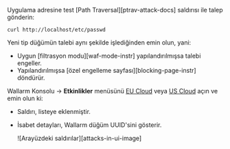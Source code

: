 Uygulama adresine test [Path Traversal][ptrav-attack-docs] saldırısı ile talep gönderin:

```
curl http://localhost/etc/passwd
```

Yeni tip düğümün talebi aynı şekilde işlediğinden emin olun, yani:

* Uygun [filtrasyon modu][waf-mode-instr] yapılandırılmışsa talebi engeller.
* Yapılandırılmışsa [özel engelleme sayfası][blocking-page-instr] döndürür.

Wallarm Konsolu → **Etkinlikler** menüsünü [EU Cloud](https://my.wallarm.com/search) veya [US Cloud](https://us1.my.wallarm.com/search) açın ve emin olun ki:

* Saldırı, listeye eklenmiştir.
* İsabet detayları, Wallarm düğüm UUID'sini gösterir.

    ![Arayüzdeki saldırılar][attacks-in-ui-image]